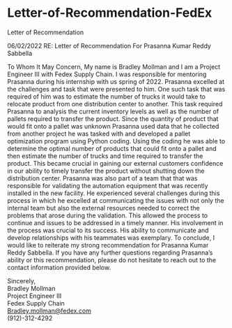 # Letter-of-Recommendation-FedEx
Letter of Recommendation

06/02/2022
RE: Letter of Recommendation For Prasanna Kumar Reddy Sabbella <br>

To Whom It May Concern,
My name is Bradley Mollman and I am a Project Engineer III with Fedex Supply Chain. I was responsible
for mentoring Prasanna during his internship with us spring of 2022. Prasanna excelled at the challenges
and task that were presented to him. One such task that was required of him was to estimate the
number of trucks it would take to relocate product from one distribution center to another. This task
required Prasanna to analysis the current inventory levels as well as the number of pallets required to
transfer the product. Since the quantity of product that would fit onto a pallet was unknown Prasanna
used data that he collected from another project he was tasked with and developed a pallet
optimization program using Python coding. Using the coding he was able to determine the optimal
number of products that could fit onto a pallet and then estimate the number of trucks and time
required to transfer the product. This became crucial in gaining our external customers confidence in
our ability to timely transfer the product without shutting down the distribution center.
Prasanna was also part of a team that that was responsible for validating the automation equipment
that was recently installed in the new facility. He experienced several challenges during this process in
which he excelled at communicating the issues with not only the internal team but also the external
resources needed to correct the problems that arose during the validation. This allowed the process to
continue and issues to be addressed in a timely manner. His involvement in the process was crucial to its
success. His ability to communicate and develop relationships with his teammates was exemplary.
To conclude, I would like to reiterate my strong recommendation for Prasanna Kumar Reddy Sabbella. If
you have any further questions regarding Prasanna’s ability or this recommendation, please do not
hesitate to reach out to the contact information provided below.

Sincerely,<br>
Bradley Mollman<br>
Project Engineer III<br>
Fedex Supply Chain<br>
Bradley.mollman@fedex.com<br>
(912)-312-4292<br>
